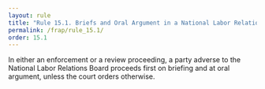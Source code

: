 ```yaml
---
layout: rule
title: "Rule 15.1. Briefs and Oral Argument in a National Labor Relations Board Proceeding"
permalink: /frap/rule_15.1/
order: 15.1
---
```


In either an enforcement or a review proceeding, a party adverse to the National Labor Relations Board proceeds first on briefing and at oral argument, unless the court orders otherwise.